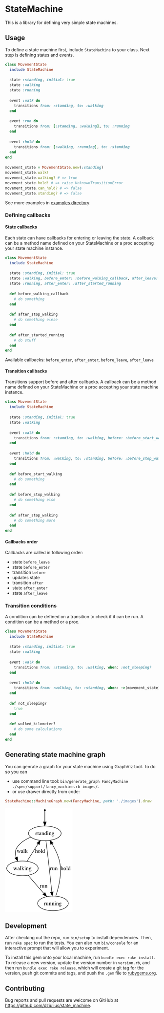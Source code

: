 # StateMachine

This is a library for defining very simple state machines.

## Usage

To define a state machine first, include `StateMachine` to your class. Next step is defining states and events.

```ruby
class MovementState
  include StateMachine

  state :standing, initial: true
  state :walking
  state :running

  event :walk do
    transitions from: :standing, to: :walking
  end

  event :run do
    transitions from: [:standing, :walking], to: :running
  end

  event :hold do
    transitions from: [:walking, :running], to: :standing
  end
end

movement_state = MovementState.new(:standing)
movement_state.walk!
movement_state.walking? # => true
movement_state.hold! # => raise UnknownTransitionError
movement_state.can_hold? # => false
movement_state.standing? # => false
```

See more examples in [examples directory](examples)

### Defining callbacks

#### State callbacks

Each state can have callbacks for entering or leaving the state. A callback can be a method name defined on your StateMachine or a proc accepting your state machine instance.

```ruby
class MovementState
  include StateMachine

  state :standing, initial: true
  state :walking, before_enter: :before_walking_callback, after_leave: ->(movement_state) { movement_state.after_stop_walking }
  state :running, after_enter: :after_started_running

  def before_walking_callback
    # do something
  end

  def after_stop_walking
    # do something elese
  end

  def after_started_running
    # do stuff
  end
end
```

Available callbacks: `before_enter`, `after_enter`, `before_leave`, `after_leave`

#### Transition callbacks

Transitions support before and after callbacks. A callback can be a method name defined on your StateMachine or a proc accepting your state machine instance.

```ruby
class MovementState
  include StateMachine

  state :standing, initial: true
  state :walking

  event :walk do
    transitions from: :standing, to: :walking, before: :before_start_walking
  end

  event :hold do
    transitions from: :walking, to: :standing, before: :before_stop_walking, after: ->(movement_state) { movement_state.after_stop_walking }
  end

  def before_start_walking
    # do something
  end

  def before_stop_walking
    # do something else
  end

  def after_stop_walking
    # do something more
  end
end
```

#### Callbacks order

Callbacks are called in following order:
* state `before_leave`
* state `before_enter`
* transition `before`
* updates state
* transition `after`
* state `after_enter`
* state `after_leave`

### Transition conditions

A condition can be defined on a transition to check if it can be run. A condition can be a method or a proc.

```ruby
class MovementState
  include StateMachine

  state :standing, initial: true
  state :walking

  event :walk do
    transitions from: :standing, to: :walking, when: :not_sleeping?
  end

  event :hold do
    transitions from: :walking, to: :standing, when: ->(movement_state) { |movement_state| movement_state.walked_kilometer? }
  end

  def not_sleeping?
    true
  end

  def walked_kilometer?
    # do some calculations
  end
end
```

## Generating state machine graph

You can genrate a graph for your state machine using GraphViz tool.
To do so you can

* use command line tool: `bin/generate_graph FancyMachine ./spec/support/fancy_machine.rb images/`.
* or use drawer directly from code:
```ruby
StateMachine::MachineGraph.new(FancyMachine, path: './images').draw
```

![Alt FancyMachine](examples/FancyMachine.png?raw=true "FancyMachine Graph")

## Development

After checking out the repo, run `bin/setup` to install dependencies. Then, run `rake spec` to run the tests. You can also run `bin/console` for an interactive prompt that will allow you to experiment.

To install this gem onto your local machine, run `bundle exec rake install`. To release a new version, update the version number in `version.rb`, and then run `bundle exec rake release`, which will create a git tag for the version, push git commits and tags, and push the `.gem` file to [rubygems.org](https://rubygems.org).

## Contributing

Bug reports and pull requests are welcome on GitHub at https://github.com/dziulius/state_machine.
